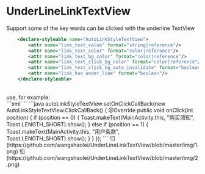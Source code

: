 # UnderLineLinkTextView
Support some of the key words can be clicked with the underline TextView<br>
```xml
    <declare-styleable name="AutoLinkStyleTextView">
        <attr name="link_text_value" format="string|reference"/>
        <attr name="link_text_color" format="color|reference"/>
        <attr name="link_text_bg_color" format="color|reference"/>
        <attr name="link_text_click_bg_color" format="color|reference"/>
        <attr name="link_text_click_bg_auto_invalidate" format="boolean"/>
        <attr name="link_has_under_line" format="boolean"/>
    </declare-styleable>
```
<br>
use, for example:<br>
```xml
    <com.len.library.AutoLinkStyleTextView
        android:id="@+id/tv"
        android:layout_width="match_parent"
        android:layout_height="wrap_content"
        android:text="@string/allString"
        android:textSize="16sp"
        app:link_has_under_line="true"
        app:link_text_click_bg_auto_invalidate="false"
        app:link_text_click_bg_color="@color/colorPrimaryDark"
        app:link_text_color="@color/colorAccent"
        app:link_text_value="@string/linkString"
        />
```
```java
    autoLinkStyleTextView.setOnClickCallBack(new AutoLinkStyleTextView.ClickCallBack() {
        @Override
        public void onClick(int position) {
            if (position == 0) {
                Toast.makeText(MainActivity.this, "购买须知", Toast.LENGTH_SHORT).show();
            } else if (position == 1) {
                Toast.makeText(MainActivity.this, "用户条款", Toast.LENGTH_SHORT).show();
            }
        }
     });
```
![](https://github.com/wangshaolei/UnderLineLinkTextView/blob/master/img/1.png)   ![](https://github.com/wangshaolei/UnderLineLinkTextView/blob/master/img/2.png)

